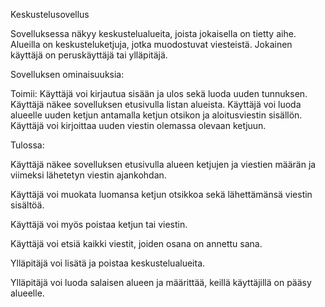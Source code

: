 Keskustelusovellus

Sovelluksessa näkyy keskustelualueita, joista jokaisella on tietty aihe. Alueilla on keskusteluketjuja, jotka muodostuvat viesteistä. Jokainen käyttäjä on peruskäyttäjä tai ylläpitäjä.

Sovelluksen ominaisuuksia:

Toimii: 
Käyttäjä voi kirjautua sisään ja ulos sekä luoda uuden tunnuksen.
Käyttäjä näkee sovelluksen etusivulla listan alueista.
Käyttäjä voi luoda alueelle uuden ketjun antamalla ketjun otsikon ja aloitusviestin sisällön.
Käyttäjä voi kirjoittaa uuden viestin olemassa olevaan ketjuun.

Tulossa:

Käyttäjä näkee sovelluksen etusivulla alueen ketjujen ja viestien määrän ja viimeksi lähetetyn viestin ajankohdan.

Käyttäjä voi muokata luomansa ketjun otsikkoa sekä lähettämänsä viestin sisältöä. 

Käyttäjä voi myös poistaa ketjun tai viestin.

Käyttäjä voi etsiä kaikki viestit, joiden osana on annettu sana.

Ylläpitäjä voi lisätä ja poistaa keskustelualueita.

Ylläpitäjä voi luoda salaisen alueen ja määrittää, keillä käyttäjillä on pääsy alueelle.

